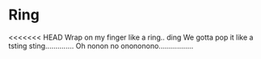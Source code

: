 # Ring 
<<<<<<< HEAD
Wrap on my finger like a ring.. ding 
We gotta pop it like a tsting sting..............
Oh nonon no onononono.................
